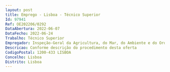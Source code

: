 ```yaml
--- 
layout: post
title: Emprego - Lisboa - Técnico Superior
Id: 97941
Ref: OE202206/0292
DataAbertura: 2022-06-07
DataFecho: 2022-06-24
Trabalho: Técnico Superior
Empregador: Inspeção-Geral da Agricultura, do Mar, do Ambiente e do Ordenamento do Território
Descricao: Conforme descrição do procedimento desta oferta
CodigoPostal: 1200-433 LISBOA
Concelho: Lisboa
Distrito: Lisboa
--- 
```

